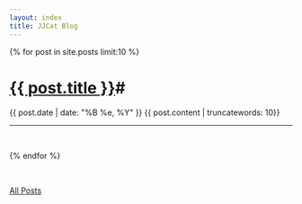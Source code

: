 ```yaml
---
layout: index
title: JJCat Blog
---
```

{% for post in site.posts limit:10 %}
# <a href = "{{ post.url }}"> {{ post.title }}</a>#
{{ post.date | date: "%B %e, %Y" }}
{{ post.content | truncatewords: 10}}
<br>

-------------------
<br>

{% endfor %}

<br>

<a href = "/archive.html">All Posts</a>